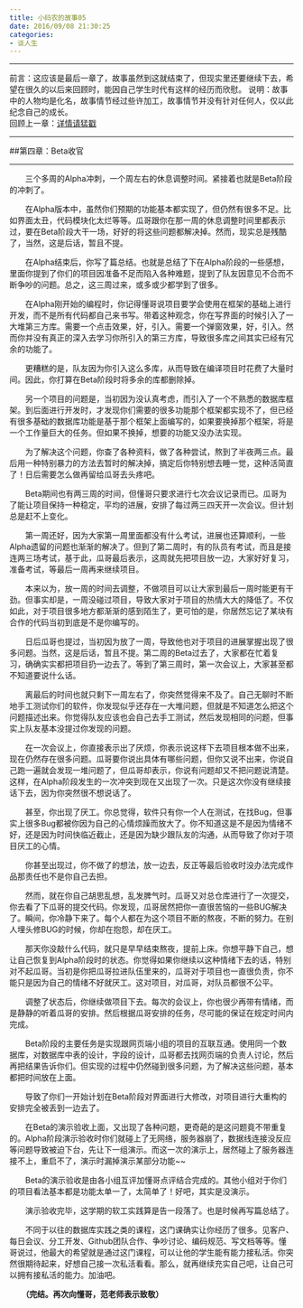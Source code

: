 ```yaml
---
title: 小码农的故事05
date: 2016/09/08 21:30:25
categories:
- 谈人生
---
```


***

前言：这应该是最后一章了，故事虽然到这就结束了，但现实里还要继续下去，希望在很久的以后来回顾时，能因自己学生时代有这样的经历而欣慰。
说明：故事中的人物均是化名，故事情节经过些许加工，故事情节并没有针对任何人，仅以此纪念自己的成长。  
回顾上一章：[详情请猛戳](http://www.jianshu.com/p/59273956629f)

***  

##第四章：Beta收官

***

　　三个多周的Alpha冲刺，一个周左右的休息调整时间。紧接着也就是Beta阶段的冲刺了。

　　在Alpha版本中，虽然你们预期的功能基本都实现了，但仍然有很多不足。比如界面太丑，代码模块化太烂等等。瓜哥跟你在那一周的休息调整时间里都表示过，要在Beta阶段大干一场，好好的将这些问题都解决掉。然而，现实总是残酷了，当然，这是后话，暂且不提。

　　在Alpha结束后，你写了篇总结。也就是总结了下在Alpha阶段的一些感想，里面你提到了你们的项目因准备不足而陷入各种难题，提到了队友因意见不合而不断争吵的问题。总之，这三周过来，或多或少都学到了很多。

　　在Alpha刚开始的编程时，你记得懂哥说项目要学会使用在框架的基础上进行开发，而不是所有代码都自己来书写。带着这种观念，你在写界面的时候引入了一大堆第三方库。需要一个点击效果，好，引入。需要一个弹窗效果，好，引入。然而你并没有真正的深入去学习你所引入的第三方库，导致很多库之间其实已经有冗余的功能了。

　　更糟糕的是，队友因为你引入这么多库，从而导致在编译项目时花费了大量时间。因此，你打算在Beta阶段时将多余的库都删除掉。

　　另一个项目的问题是，当初因为没认真考虑，而引入了一个不熟悉的数据库框架。到后面进行开发时，才发现你们需要的很多功能那个框架都实现不了，但已经有很多基础的数据库功能是基于那个框架上面编写的，如果要换掉那个框架，将是一个工作量巨大的任务。但如果不换掉，想要的功能又没办法实现。

　　为了解决这个问题，你查了各种资料，做了各种尝试，熬到了半夜两三点。最后用一种特别暴力的方法去暂时的解决掉，搞定后你特别想去睡一觉，这种活简直了！日后需要怎么做再留给瓜哥去头疼吧。

　　Beta期间也有两三周的时间，但懂哥只要求进行七次会议记录而已。瓜哥为了能让项目保持一种稳定，平均的进展，安排了每过两三四天开一次会议。但计划总是赶不上变化。

　　第一周还好，因为大家第一周里面都没有什么考试，进展也还算顺利，一些Alpha遗留的问题也渐渐的解决了。但到了第二周时，有的队员有考试，而且是接连两三场考试，基于此，瓜哥最后表示，这周就先把项目放一边，大家好好复习，准备考试，等最后一周再来继续项目。

　　本来以为，放一周的时间去调整，不做项目可以让大家到最后一周时能更有干劲。但事实却是，一周没碰过项目，导致大家对于项目的热情大大的降低了。不仅如此，对于项目很多地方都渐渐的感到陌生了，更可怕的是，你居然忘记了某块有合作的代码当初到底是不是你编写的。

　　日后瓜哥也提过，当初因为放了一周，导致他也对于项目的进展掌握出现了很多问题。当然，这是后话，暂且不提。第二周的Beta过去了，大家都在忙着复习，确确实实都把项目扔一边去了。等到了第三周时，第一次会议上，大家甚至都不知道要说什么话。

　　离最后的时间也就只剩下一周左右了，你突然觉得来不及了。自己无聊时不断地手工测试你们的软件，你发现似乎还存在一大堆问题，但就是不知道怎么把这个问题描述出来。你觉得队友应该也会自己去手工测试，然后发现相同的问题，但事实上队友基本没提过你发现的问题。

　　在一次会议上，你直接表示出了厌烦，你表示说这样下去项目根本做不出来，现在仍然存在很多问题。瓜哥要你说出具体有哪些问题，但你又说不出来，你说自己跑一遍就会发现一堆问题了，但瓜哥却表示，你说有问题却又不把问题说清楚。这样，在Alpha阶段发生的一次冲突到现在又出现了一次。只是这次你没有继续接话下去，因为你突然很不想说话了。

　　甚至，你出现了厌工。你总觉得，软件只有你一个人在测试，在找Bug，但事实上很多Bug都被你因为自己的心情烦躁而放大了。你不知道这是不是因为情绪不好，还是因为时间快临近截止，还是因为缺少跟队友的沟通，从而导致了你对于项目厌工的心情。

　　你甚至出现过，你不做了的想法，放一边去，反正等最后验收时没办法完成作品那责任也不是你自己去担。

　　然而，就在你自己胡思乱想，乱发脾气时。瓜哥又对总仓库进行了一次提交，你去看了下瓜哥的提交代码。你发现，瓜哥居然把你一直很苦恼的一些BUG解决了。瞬间，你冷静下来了。每个人都在为这个项目不断的熬夜，不断的努力。在别人埋头修BUG的时候，你却在抱怨，却在厌工。

　　那天你没敲什么代码，就只是早早结束熬夜，提前上床。你想平静下自己，想让自己恢复到Alpha阶段时的状态。你觉得如果你继续以这种情绪下去的话，特别对不起瓜哥。当初是你把瓜哥拉进队伍里来的，瓜哥对于项目也一直很负责，你不能只是因为自己的情绪不好就厌工。这对项目，对瓜哥，对队员都很不公平。

　　调整了状态后，你继续做项目下去。每次的会议上，你也很少再带有情绪，而是静静的听着瓜哥的安排。然后根据瓜哥安排的任务，尽可能的保证在规定时间内完成。

　　Beta阶段的主要任务是实现跟网页端小组的项目的互联互通。使用同一个数据库，对数据库中表的设计，字段的设计，瓜哥都去找网页端的负责人讨论，然后再把结果告诉你们。但实现的过程中仍然碰到很多问题，为了解决这些问题，基本都把时间放在上面。

　　导致了你们一开始计划在Beta阶段对界面进行大修改，对项目进行大重构的安排完全被丢到一边去了。

　　在Beta的演示验收上面，又出现了各种问题，更奇葩的是这问题竟不带重复的。Alpha阶段演示验收时你们就碰上了无网络，服务器崩了，数据线连接没反应等问题导致被迫下台，先让下一组演示。而这一次的演示上，居然碰上了服务器连接不上，重启不了，演示时漏掉演示某部分功能~~

　　Beta的演示验收是由各小组互评加懂哥点评结合完成的。其他小组对于你们的项目看法基本都是功能太单一了，太简单了！好吧，其实是没演示。

　　演示验收完毕，这学期的软工实践算是告一段落了。也是时候再写篇总结了。

　　不同于以往的数据库实践之类的课程，这门课确实让你经历了很多。见客户、每日会议、分工开发、Github团队合作、争吵讨论、编码规范、写文档等等。懂哥说过，他最大的希望就是通过这门课程，可以让他的学生能有能力接私活。你突然很期待起来，好想自己接一次私活看看。那么，就再继续充实自己吧，让自己可以拥有接私活的能力。加油吧。


　　**（完结。再次向懂哥，范老师表示致敬）**
